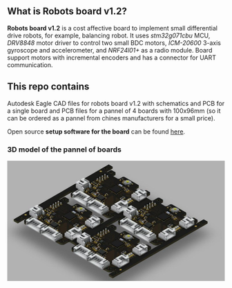 ## What is Robots board v1.2?
 
**Robots board v1.2** is a cost affective board to implement small differential drive robots, for example, balancing robot. It uses _stm32g071cbu_ MCU, _DRV8848_ motor driver to control two small BDC motors, _ICM-20600_ 3-axis gyroscope and accelerometer, and _NRF24l01+_ as a radio module. Board support motors with incremental encoders and has a connector for UART communication.

## This repo contains
Autodesk Eagle CAD files for robots board v1.2 with schematics and PCB for a single board and PCB files for a pannel of 4 boards with 100x96mm (so it can be ordered as a pannel from chines manufacturers for a small price).

Open source **setup software for the board** can be found [here](https://github.com/701lab/rbv1.2-implementation).

### 3D model of the pannel of boards

![](images/rbv1.2.jpg)


 
